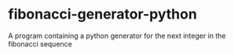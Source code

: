 # fibonacci-generator-python
A program containing a python generator for the next integer in the fibonacci sequence
